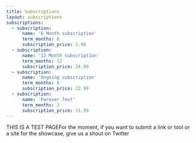 ```yaml
---
title: Subscriptions
layout: subscriptions
subscriptions:
  - subscription:
      name: '6 Month subscription'
      term_months: 6
      subscription_price: 1.99
  - subscription:
      name: '12 Month subscription'
      term_months: 12
      subscription_price: 24.99
  - subscription:
      name: 'Ongoing subscription'
      term_months: 0
      subscription_price: 22.99
  - subscription:
      name: 'Forever Test'
      term_months: 3
      subscription_price: 11.99
---
```

THIS IS A TEST PAGEFor the moment, if you want to submit a link or tool or a site for the showcase, give us a shout on Twitter


